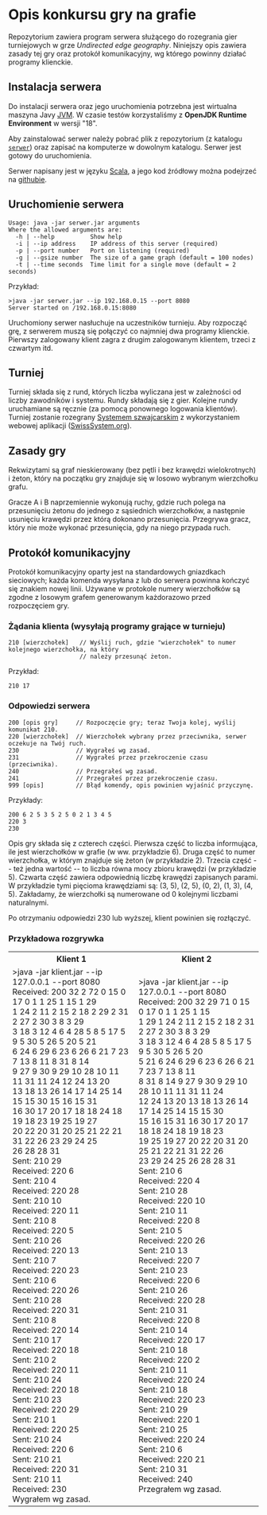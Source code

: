 # Opis konkursu gry na grafie

Repozytorium zawiera program serwera służącego do rozegrania gier turniejowych w grze _Undirected edge geography_.
Niniejszy opis zawiera zasady tej gry oraz protokół komunikacyjny, wg którego powinny działać programy klienckie.

## Instalacja serwera

Do instalacji serwera oraz jego uruchomienia potrzebna jest wirtualna maszyna Javy
[JVM](https://pl.wikipedia.org/wiki/Wirtualna_maszyna_Javy). W czasie testów korzystaliśmy
z __OpenJDK Runtime Environment__ w wersji "18".

Aby zainstalować serwer należy pobrać plik z repozytorium (z katalogu
[`serwer`](https://w-wieczorek.github.io/cpp1-2/konkurs/serwer/serwer.jar))
oraz zapisać na komputerze w dowolnym katalogu. Serwer jest gotowy do uruchomienia.

Serwer napisany jest w języku [Scala](https://www.scala-lang.org/), a jego kod źródłowy można podejrzeć 
na [githubie](https://github.com/w-wieczorek/serwer).

## Uruchomienie serwera

```
Usage: java -jar serwer.jar arguments
Where the allowed arguments are:
  -h | --help          Show help
  -i | --ip address    IP address of this server (required)
  -p | --port number   Port on listening (required)
  -g | --gsize number  The size of a game graph (default = 100 nodes)
  -t | --time seconds  Time limit for a single move (default = 2 seconds)
```

Przykład:
```
>java -jar serwer.jar --ip 192.168.0.15 --port 8080
Server started on /192.168.0.15:8080
```

Uruchomiony serwer nasłuchuje na uczestników turnieju. Aby rozpocząć grę, z serwerem muszą się
połączyć co najmniej dwa programy klienckie. Pierwszy zalogowany klient zagra z drugim zalogowanym
klientem, trzeci z czwartym itd.

## Turniej

Turniej składa się z rund, których liczba wyliczana jest w zależności od liczby zawodników i systemu. Rundy
składają się z gier. Kolejne rundy uruchamiane są ręcznie (za pomocą ponownego logowania klientów).
Turniej zostanie rozegrany [Systemem szwajcarskim](https://pl.wikipedia.org/wiki/System_szwajcarski)
z wykorzystaniem webowej aplikacji ([SwissSystem.org](https://swisssystem.org/)).

## Zasady gry

Rekwizytami są graf nieskierowany (bez pętli i bez krawędzi wielokrotnych) i żeton,
który na początku gry znajduje się w losowo wybranym wierzchołku grafu.

Gracze A i B naprzemiennie wykonują ruchy, gdzie ruch polega na przesunięciu żetonu
do jednego z sąsiednich wierzchołków, a następnie usunięciu krawędzi przez którą dokonano
przesunięcia. Przegrywa gracz, który nie może wykonać przesunięcia, gdy na niego przypada
ruch.

## Protokół komunikacyjny

Protokół komunikacyjny oparty jest na standardowych gniazdkach sieciowych; każda komenda wysyłana z lub
do serwera powinna kończyć się znakiem nowej linii. Używane w protokole numery wierzchołków są zgodne
z losowym grafem generowanym każdorazowo przed rozpoczęciem gry.

### Żądania klienta (wysyłają programy grające w turnieju)

```
210 [wierzchołek]   // Wyślij ruch, gdzie "wierzchołek" to numer kolejnego wierzchołka, na który
                    // należy przesunąć żeton.
```

Przykład:
```
210 17
```

### Odpowiedzi serwera

```
200 [opis gry]     // Rozpoczęcie gry; teraz Twoja kolej, wyślij komunikat 210.
220 [wierzchołek]  // Wierzchołek wybrany przez przeciwnika, serwer oczekuje na Twój ruch.
230                // Wygrałeś wg zasad.
231                // Wygrałeś przez przekroczenie czasu (przeciwnika).
240                // Przegrałeś wg zasad.
241                // Przegrałeś przez przekroczenie czasu.
999 [opis]         // Błąd komendy, opis powinien wyjaśnić przyczynę.
```

Przykłady:
```
200 6 2 5 3 5 2 5 0 2 1 3 4 5
220 3
230
```

Opis gry składa się z czterech części. Pierwsza część to liczba informująca, ile jest wierzchołków
w grafie (w ww. przykładzie 6). Druga część to numer wierzchołka, w którym znajduje się żeton
(w przykładzie 2). Trzecia część -- też jedna wartość -- to liczba równa mocy zbioru krawędzi
(w przykładzie 5). Czwarta część zawiera odpowiednią liczbę krawędzi zapisanych parami.
W przykładzie tymi pięcioma krawędziami są: (3, 5), (2, 5), (0, 2), (1, 3), (4, 5). Zakładamy,
że wierzchołki są numerowane od 0 kolejnymi liczbami naturalnymi.

Po otrzymaniu odpowiedzi 230 lub wyższej, klient powinien się rozłączyć.

### Przykładowa rozgrywka

<table>
<tr>
<th> Klient 1 </th>
<th> Klient 2 </th>
</tr>
<tr>
<td>
>java -jar klient.jar --ip 127.0.0.1 --port 8080<br/>
Received: 200 32 2 72 0 15 0 17 0 1 1 25 1 15 1 29<br/>
1 24 2 11 2 15 2 18 2 29 2 31 2 27 2 30 3 8 3 29<br/>
3 18 3 12 4 6 4 28 5 8 5 17 5 9 5 30 5 26 5 20 5 21<br/>
6 24 6 29 6 23 6 26 6 21 7 23 7 13 8 11 8 31 8 14<br/>
9 27 9 30 9 29 10 28 10 11 11 31 11 24 12 24 13 20<br/>
13 18 13 26 14 17 14 25 14 15 15 30 15 16 15 31<br/>
16 30 17 20 17 18 18 24 18 19 18 23 19 25 19 27<br/>
20 22 20 31 20 25 21 22 21 31 22 26 23 29 24 25<br/>
26 28 28 31<br/>
Sent: 210 29<br/>
Received: 220 6<br/>
Sent: 210 4<br/>
Received: 220 28<br/>
Sent: 210 10<br/>
Received: 220 11<br/>
Sent: 210 8<br/>
Received: 220 5<br/>
Sent: 210 26<br/>
Received: 220 13<br/>
Sent: 210 7<br/>
Received: 220 23<br/>
Sent: 210 6<br/>
Received: 220 26<br/>
Sent: 210 28<br/>
Received: 220 31<br/>
Sent: 210 8<br/>
Received: 220 14<br/>
Sent: 210 17<br/>
Received: 220 18<br/>
Sent: 210 2<br/>
Received: 220 11<br/>
Sent: 210 24<br/>
Received: 220 18<br/>
Sent: 210 23<br/>
Received: 220 29<br/>
Sent: 210 1<br/>
Received: 220 25<br/>
Sent: 210 24<br/>
Received: 220 6<br/>
Sent: 210 21<br/>
Received: 220 31<br/>
Sent: 210 11<br/>
Received: 230<br/>
Wygrałem wg zasad.
</td>
<td>
>java -jar klient.jar --ip 127.0.0.1 --port 8080<br/>
Received: 200 32 29 71 0 15 0 17 0 1 1 25 1 15<br/>
1 29 1 24 2 11 2 15 2 18 2 31 2 27 2 30 3 8 3 29<br/>
3 18 3 12 4 6 4 28 5 8 5 17 5 9 5 30 5 26 5 20<br/>
5 21 6 24 6 29 6 23 6 26 6 21 7 23 7 13 8 11<br/>
8 31 8 14 9 27 9 30 9 29 10 28 10 11 11 31 11 24<br/>
12 24 13 20 13 18 13 26 14 17 14 25 14 15 15 30<br/>
15 16 15 31 16 30 17 20 17 18 18 24 18 19 18 23<br/>
19 25 19 27 20 22 20 31 20 25 21 22 21 31 22 26<br/>
23 29 24 25 26 28 28 31<br/>
Sent: 210 6<br/>
Received: 220 4<br/>
Sent: 210 28<br/>
Received: 220 10<br/>
Sent: 210 11<br/>
Received: 220 8<br/>
Sent: 210 5<br/>
Received: 220 26<br/>
Sent: 210 13<br/>
Received: 220 7<br/>
Sent: 210 23<br/>
Received: 220 6<br/>
Sent: 210 26<br/>
Received: 220 28<br/>
Sent: 210 31<br/>
Received: 220 8<br/>
Sent: 210 14<br/>
Received: 220 17<br/>
Sent: 210 18<br/>
Received: 220 2<br/>
Sent: 210 11<br/>
Received: 220 24<br/>
Sent: 210 18<br/>
Received: 220 23<br/>
Sent: 210 29<br/>
Received: 220 1<br/>
Sent: 210 25<br/>
Received: 220 24<br/>
Sent: 210 6<br/>
Received: 220 21<br/>
Sent: 210 31<br/>
Received: 240<br/>
Przegrałem wg zasad.
</td>
</tr>
</table>
